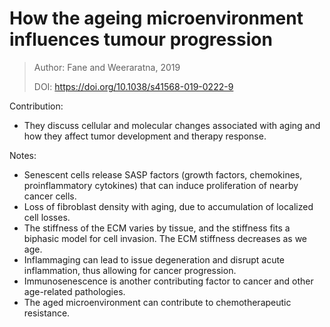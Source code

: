 # **How the ageing microenvironment influences tumour progression**

> Author: Fane and Weeraratna, 2019
>
> DOI: https://doi.org/10.1038/s41568-019-0222-9

Contribution: 

- They discuss cellular and molecular changes associated with aging and how they affect tumor development and therapy response.

Notes: 

- Senescent cells release SASP factors (growth factors, chemokines, proinflammatory cytokines) that can induce proliferation of nearby cancer cells. 
- Loss of fibroblast density with aging, due to accumulation of localized cell losses.
- The stiffness of the ECM varies by tissue, and the stiffness fits a biphasic model for cell invasion. The ECM stiffness decreases as we age.
- Inflammaging can lead to issue degeneration and disrupt acute inflammation, thus allowing for cancer progression.
- Immunosenescence is another contributing factor to cancer and other age-related pathologies.
- The aged microenvironment can contribute to chemotherapeutic resistance.

